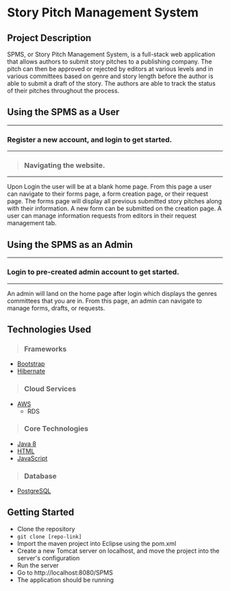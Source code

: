 # Story Pitch Management System

## Project Description

SPMS, or Story Pitch Management System, is a full-stack web application that allows authors to submit story pitches to a publishing company. The pitch can then be approved or rejected by editors at various levels and in various committees based on genre and story length before the author is able to submit a draft of the story. The authors are able to track the status of their pitches throughout the process.

## Using the SPMS as a User 

---

### Register a new account, and login to get started.

---


> ### Navigating the website.

---

Upon Login the user will be at a blank home page. From this page a user can navigate to their forms page, a form creation page, or their request page. The forms page will display all previous submitted story pitches along with their information. A new form can be submitted on the creation page. A user can manage information requests from editors in their request management tab.

## Using the SPMS as an Admin

---

### Login to pre-created admin account to get started.

---

An admin will land on the home page after login which displays the genres committees that you are in. From this page, an admin can navigate to manage forms, drafts, or requests.

## Technologies Used

> ### Frameworks
> 
- [Bootstrap](https://getbootstrap.com/)
- [Hibernate](https://hibernate.org/orm/documentation/5.4/)

> ### Cloud Services

- [AWS](https://aws.amazon.com/)
  - RDS

> ### Core Technologies

- [Java 8](https://docs.oracle.com/javase/8/docs/)
- [HTML](https://developer.mozilla.org/en-US/docs/Web/HTML)
- [JavaScript](https://devdocs.io/javascript/)

> ### Database

- [PostgreSQL](https://www.postgresql.org/docs/)

## Getting Started

- Clone the repository
- `git clone [repo-link]`
- Import the maven project into Eclipse using the pom.xml
- Create a new Tomcat server on localhost, and move the project into the server's configuration
- Run the server
- Go to http://localhost:8080/SPMS
- The application should be running
